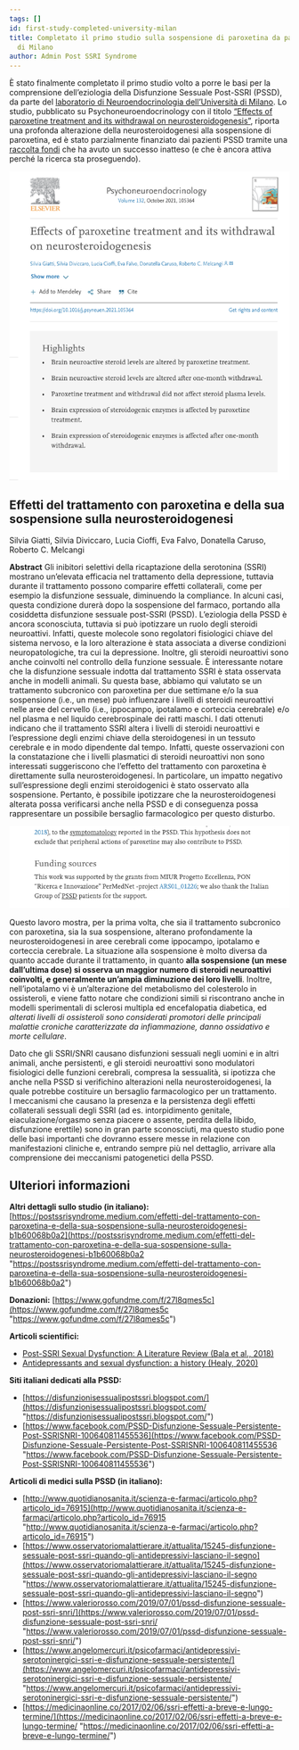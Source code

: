 ```yaml
---
tags: []
id: first-study-completed-university-milan
title: Completato il primo studio sulla sospensione di paroxetina da parte dell’Università
  di Milano
author: Admin Post SSRI Syndrome
---
```


È stato finalmente completato il primo studio volto a porre le basi per la comprensione dell’eziologia della Disfunzione Sessuale Post-SSRI (PSSD), da parte del [laboratorio di Neuroendocrinologia dell’Università di Milano](http://eng.disfeb.unimi.it/ecm/home/research/research-labs/laboratory-of-neuroendocrinology "Pagina del laboratorio."). Lo studio, pubblicato su Psychoneuroendocrinology con il titolo [“Effects of paroxetine treatment and its withdrawal on neurosteroidogenesis”](https://authors.elsevier.com/c/1dTfu15hUdTGgL), riporta una profonda alterazione della neurosteroidogenesi alla sospensione di paroxetina, ed è stato parzialmente finanziato dai pazienti PSSD tramite una [raccolta fondi](https://postssrisyndrome.org/completato-il-primo-studio-sulla-sospensione-di-paroxetina-da-parte-delluniversita-di-milano-nel-contesto-della-ricerca-sulleziologia-della-disfunzione-sessuale-post-ssri-pssd/m/f/27l8qmes5c "Vai alla raccolta fondi su GoFundMe") che ha avuto un successo inatteso (e che è ancora attiva perché la ricerca sta proseguendo).

![](../img/schermata-2021-08-04-alle-18-15-07.png)

## **Effetti del trattamento con paroxetina e della sua sospensione sulla neurosteroidogenesi**

Silvia Giatti, Silvia Diviccaro, Lucia Cioffi, Eva Falvo, Donatella Caruso, Roberto C. Melcangi

**Abstract**
Gli inibitori selettivi della ricaptazione della serotonina (SSRI) mostrano un’elevata efficacia nel trattamento della depressione, tuttavia durante il trattamento possono comparire effetti collaterali, come per esempio la disfunzione sessuale, diminuendo la compliance. In alcuni casi, questa condizione durerà dopo la sospensione del farmaco, portando alla cosiddetta disfunzione sessuale post-SSRI (PSSD). L’eziologia della PSSD è ancora sconosciuta, tuttavia si può ipotizzare un ruolo degli steroidi neuroattivi. Infatti, queste molecole sono regolatori fisiologici chiave del sistema nervoso, e la loro alterazione è stata associata a diverse condizioni neuropatologiche, tra cui la depressione. Inoltre, gli steroidi neuroattivi sono anche coinvolti nel controllo della funzione sessuale. È interessante notare che la disfunzione sessuale indotta dal trattamento SSRI è stata osservata anche in modelli animali. Su questa base, abbiamo qui valutato se un trattamento subcronico con paroxetina per due settimane e/o la sua sospensione (i.e., un mese) può influenzare i livelli di steroidi neuroattivi nelle aree del cervello (i.e., ippocampo, ipotalamo e corteccia cerebrale) e/o nel plasma e nel liquido cerebrospinale dei ratti maschi. I dati ottenuti indicano che il trattamento SSRI altera i livelli di steroidi neuroattivi e l’espressione degli enzimi chiave della steroidogenesi in un tessuto cerebrale e in modo dipendente dal tempo. Infatti, queste osservazioni con la constatazione che i livelli plasmatici di steroidi neuroattivi non sono interessati suggeriscono che l’effetto del trattamento con paroxetina è direttamente sulla neurosteroidogenesi. In particolare, un impatto negativo sull’espressione degli enzimi steroidogenici è stato osservato alla sospensione. Pertanto, è possibile ipotizzare che la neurosteroidogenesi alterata possa verificarsi anche nella PSSD e di conseguenza possa rappresentare un possibile bersaglio farmacologico per questo disturbo.

![Paper thanks the Italian Group of PSSD patients](../img/funding-sources.png)

Questo lavoro mostra, per la prima volta, che sia il trattamento subcronico con paroxetina, sia la sua sospensione, alterano profondamente la neurosteroidogenesi in aree cerebrali come ippocampo, ipotalamo e corteccia cerebrale. La situazione alla sospensione è molto diversa da quanto accade durante il trattamento, in quanto **alla sospensione (un mese dall’ultima dose) si osserva un maggior numero di steroidi neuroattivi coinvolti, e generalmente un’ampia diminuzione dei loro livelli**. Inoltre, nell’ipotalamo vi è un’alterazione del metabolismo del colesterolo in ossisteroli, e viene fatto notare che condizioni simili si riscontrano anche in modelli sperimentali di sclerosi multipla ed encefalopatia diabetica, ed _alterati livelli di ossisteroli sono considerati promotori delle principali malattie croniche caratterizzate da infiammazione, danno ossidativo e morte cellulare_.

Dato che gli SSRI/SNRI causano disfunzioni sessuali negli uomini e in altri animali, anche persistenti, e gli steroidi neuroattivi sono modulatori fisiologici delle funzioni cerebrali, compresa la sessualità, si ipotizza che anche nella PSSD si verifichino alterazioni nella neurosteroidogenesi, la quale potrebbe costituire un bersaglio farmacologico per un trattamento.  
I meccanismi che causano la presenza e la persistenza degli effetti collaterali sessuali degli SSRI (ad es. intorpidimento genitale, eiaculazione/orgasmo senza piacere o assente, perdita della libido, disfunzione erettile) sono in gran parte sconosciuti, ma questo studio pone delle basi importanti che dovranno essere messe in relazione con manifestazioni cliniche e, entrando sempre più nel dettaglio, arrivare alla comprensione dei meccanismi patogenetici della PSSD.

## **Ulteriori informazioni**

**Altri dettagli sullo studio (in italiano):** [https://postssrisyndrome.medium.com/effetti-del-trattamento-con-paroxetina-e-della-sua-sospensione-sulla-neurosteroidogenesi-b1b60068b0a2](https://postssrisyndrome.medium.com/effetti-del-trattamento-con-paroxetina-e-della-sua-sospensione-sulla-neurosteroidogenesi-b1b60068b0a2 "https://postssrisyndrome.medium.com/effetti-del-trattamento-con-paroxetina-e-della-sua-sospensione-sulla-neurosteroidogenesi-b1b60068b0a2")

**Donazioni:** [https://www.gofundme.com/f/27l8qmes5c](https://www.gofundme.com/f/27l8qmes5c "https://www.gofundme.com/f/27l8qmes5c")

**Articoli scientifici:**

* [Post-SSRI Sexual Dysfunction: A Literature Review (Bala et al., 2018)](https://www.sciencedirect.com/science/article/pii/S2050052117300720?via%3Dihub "Apri il paper in una nuova finestra")
* [Antidepressants and sexual dysfunction: a history (Healy, 2020)](https://journals.sagepub.com/doi/10.1177/0141076819899299)

**Siti italiani dedicati alla PSSD:**

* [https://disfunzionisessualipostssri.blogspot.com/](https://disfunzionisessualipostssri.blogspot.com/ "https://disfunzionisessualipostssri.blogspot.com/")
* [https://www.facebook.com/PSSD-Disfunzione-Sessuale-Persistente-Post-SSRISNRI-100640811455536](https://www.facebook.com/PSSD-Disfunzione-Sessuale-Persistente-Post-SSRISNRI-100640811455536 "https://www.facebook.com/PSSD-Disfunzione-Sessuale-Persistente-Post-SSRISNRI-100640811455536")

**Articoli di medici sulla PSSD (in italiano):**

* [http://www.quotidianosanita.it/scienza-e-farmaci/articolo.php?articolo_id=76915](http://www.quotidianosanita.it/scienza-e-farmaci/articolo.php?articolo_id=76915 "http://www.quotidianosanita.it/scienza-e-farmaci/articolo.php?articolo_id=76915")
* [https://www.osservatoriomalattierare.it/attualita/15245-disfunzione-sessuale-post-ssri-quando-gli-antidepressivi-lasciano-il-segno](https://www.osservatoriomalattierare.it/attualita/15245-disfunzione-sessuale-post-ssri-quando-gli-antidepressivi-lasciano-il-segno "https://www.osservatoriomalattierare.it/attualita/15245-disfunzione-sessuale-post-ssri-quando-gli-antidepressivi-lasciano-il-segno")
* [https://www.valeriorosso.com/2019/07/01/pssd-disfunzione-sessuale-post-ssri-snri/](https://www.valeriorosso.com/2019/07/01/pssd-disfunzione-sessuale-post-ssri-snri/ "https://www.valeriorosso.com/2019/07/01/pssd-disfunzione-sessuale-post-ssri-snri/")
* [https://www.angelomercuri.it/psicofarmaci/antidepressivi-serotoninergici-ssri-e-disfunzione-sessuale-persistente/](https://www.angelomercuri.it/psicofarmaci/antidepressivi-serotoninergici-ssri-e-disfunzione-sessuale-persistente/ "https://www.angelomercuri.it/psicofarmaci/antidepressivi-serotoninergici-ssri-e-disfunzione-sessuale-persistente/")
* [https://medicinaonline.co/2017/02/06/ssri-effetti-a-breve-e-lungo-termine/](https://medicinaonline.co/2017/02/06/ssri-effetti-a-breve-e-lungo-termine/ "https://medicinaonline.co/2017/02/06/ssri-effetti-a-breve-e-lungo-termine/")